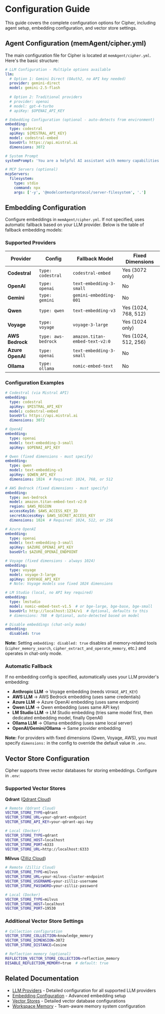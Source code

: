 # Configuration Guide

This guide covers the complete configuration options for Cipher, including agent setup, embedding configuration, and vector store settings.

## Agent Configuration (memAgent/cipher.yml)

The main configuration file for Cipher is located at `memAgent/cipher.yml`. Here's the basic structure:

```yaml
# LLM Configuration - Multiple options available
llm:
  # Option 1: Gemini Direct (OAuth2, no API key needed)
  provider: gemini-direct
  model: gemini-2.5-flash
  
  # Option 2: Traditional providers
  # provider: openai
  # model: gpt-4-turbo
  # apiKey: $OPENAI_API_KEY

# Embedding Configuration (optional - auto-detects from environment)
embedding:
  type: codestral
  apiKey: ${MISTRAL_API_KEY}
  model: codestral-embed
  baseUrl: https://api.mistral.ai
  dimensions: 3072

# System Prompt
systemPrompt: 'You are a helpful AI assistant with memory capabilities.'

# MCP Servers (optional)
mcpServers:
  filesystem:
    type: stdio
    command: npx
    args: ['-y', '@modelcontextprotocol/server-filesystem', '.']
```

## Embedding Configuration

Configure embeddings in `memAgent/cipher.yml`. If not specified, uses automatic fallback based on your LLM provider. Below is the table of fallback embedding models:

### Supported Providers

| Provider         | Config              | Fallback Model                 | Fixed Dimensions           |
| ---------------- | ------------------- | ------------------------------ | -------------------------- |
| **Codestral**    | `type: codestral`   | `codestral-embed`              | Yes (3072 only)            |
| **OpenAI**       | `type: openai`      | `text-embedding-3-small`       | No                         |
| **Gemini**       | `type: gemini`      | `gemini-embedding-001`         | No                         |
| **Qwen**         | `type: qwen`        | `text-embedding-v3`            | Yes (1024, 768, 512)       |
| **Voyage**       | `type: voyage`      | `voyage-3-large`               | Yes (1024 only)            |
| **AWS Bedrock**  | `type: aws-bedrock` | `amazon.titan-embed-text-v2:0` | Yes (1024, 512, 256)       |
| **Azure OpenAI** | `type: openai`      | `text-embedding-3-small`       | No                         |
| **Ollama**       | `type: ollama`      | `nomic-embed-text`             | No                         |

### Configuration Examples

```yaml
# Codestral (via Mistral API)
embedding:
  type: codestral
  apiKey: $MISTRAL_API_KEY
  model: codestral-embed
  baseUrl: https://api.mistral.ai
  dimensions: 3072

# OpenAI
embedding:
  type: openai
  model: text-embedding-3-small
  apiKey: $OPENAI_API_KEY

# Qwen (fixed dimensions - must specify)
embedding:
  type: qwen
  model: text-embedding-v3
  apiKey: $QWEN_API_KEY
  dimensions: 1024  # Required: 1024, 768, or 512

# AWS Bedrock (fixed dimensions - must specify)
embedding:
  type: aws-bedrock
  model: amazon.titan-embed-text-v2:0
  region: $AWS_REGION
  accessKeyId: $AWS_ACCESS_KEY_ID
  secretAccessKey: $AWS_SECRET_ACCESS_KEY
  dimensions: 1024  # Required: 1024, 512, or 256

# Azure OpenAI
embedding:
  type: openai
  model: text-embedding-3-small
  apiKey: $AZURE_OPENAI_API_KEY
  baseUrl: $AZURE_OPENAI_ENDPOINT

# Voyage (fixed dimensions - always 1024)
embedding:
  type: voyage
  model: voyage-3-large
  apiKey: $VOYAGE_API_KEY
  # Note: Voyage models use fixed 1024 dimensions

# LM Studio (local, no API key required)
embedding:
  type: lmstudio
  model: nomic-embed-text-v1.5  # or bge-large, bge-base, bge-small
  baseUrl: http://localhost:1234/v1  # Optional, defaults to this
  # dimensions: 768  # Optional, auto-detected based on model

# Disable embeddings (chat-only mode)
embedding:
  disabled: true
```

**Note:** Setting `embedding: disabled: true` disables all memory-related tools (`cipher_memory_search`, `cipher_extract_and_operate_memory`, etc.) and operates in chat-only mode.

### Automatic Fallback

If no embedding config is specified, automatically uses your LLM provider's embedding:

- **Anthropic LLM** → Voyage embedding (needs `VOYAGE_API_KEY`)
- **AWS LLM** → AWS Bedrock embedding (uses same credentials)
- **Azure LLM** → Azure OpenAI embedding (uses same endpoint)
- **Qwen LLM** → Qwen embedding (uses same API key)
- **LM Studio LLM** → LM Studio embedding (tries same model first, then dedicated embedding model, finally OpenAI)
- **Ollama LLM** → Ollama embedding (uses same local server)
- **OpenAI/Gemini/Ollama** → Same provider embedding

**Note:** For providers with fixed dimensions (Qwen, Voyage, AWS), you must specify `dimensions:` in the config to override the default value in `.env`.

## Vector Store Configuration

Cipher supports three vector databases for storing embeddings. Configure in `.env`:

### Supported Vector Stores

**Qdrant** ([Qdrant Cloud](https://qdrant.tech/))

```bash
# Remote (Qdrant Cloud)
VECTOR_STORE_TYPE=qdrant
VECTOR_STORE_URL=your-qdrant-endpoint
VECTOR_STORE_API_KEY=your-qdrant-api-key

# Local (Docker)
VECTOR_STORE_TYPE=qdrant
VECTOR_STORE_HOST=localhost
VECTOR_STORE_PORT=6333
VECTOR_STORE_URL=http://localhost:6333
```

**Milvus** ([Zilliz Cloud](https://zilliz.com/))

```bash
# Remote (Zilliz Cloud)
VECTOR_STORE_TYPE=milvus
VECTOR_STORE_URL=your-milvus-cluster-endpoint
VECTOR_STORE_USERNAME=your-zilliz-username
VECTOR_STORE_PASSWORD=your-zilliz-password

# Local (Docker)
VECTOR_STORE_TYPE=milvus
VECTOR_STORE_HOST=localhost
VECTOR_STORE_PORT=19530
```

### Additional Vector Store Settings

```bash
# Collection configuration
VECTOR_STORE_COLLECTION=knowledge_memory
VECTOR_STORE_DIMENSION=3072
VECTOR_STORE_DISTANCE=Cosine

# Reflection memory (optional)
REFLECTION_VECTOR_STORE_COLLECTION=reflection_memory
DISABLE_REFLECTION_MEMORY=true  # default: true
```

## Related Documentation

- [LLM Providers](./llm-providers.md) - Detailed configuration for all supported LLM providers
- [Embedding Configuration](./embedding-configuration.md) - Advanced embedding setup
- [Vector Stores](./vector-stores.md) - Detailed vector database configurations
- [Workspace Memory](./workspace-memory.md) - Team-aware memory system configuration